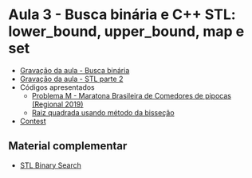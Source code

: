 # Aula 3 - Busca binária e C++ STL: lower_bound, upper_bound, map e set

- [Gravação da aula - Busca binária](https://youtu.be/pjShh4nMdp0)
- [Gravação da aula - STL parte 2](https://youtu.be/zbOe1GhHAYU)
- Códigos apresentados
    - [Problema M - Maratona Brasileira de Comedores de pipocas (Regional 2019)](./Códigos/maratona_pipocas.cpp)
    - [Raiz quadrada usando método da bisseção](./Códigos/raiz.cpp)
- [Contest](https://vjudge.net/contest/434572)

<h2>Material complementar</h2>

- [STL Binary Search](https://www.youtube.com/watch?v=rXuqUtifDU8)

